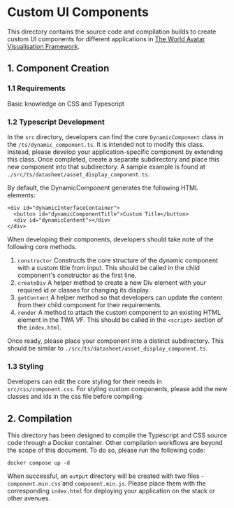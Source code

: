 # Custom UI Components
This directory contains the source code and compilation builds to create custom UI components for different applications in [The World Avatar Visualisation Framework](https://github.com/cambridge-cares/TheWorldAvatar/tree/main/web/twa-vis-framework). 

## 1. Component Creation
### 1.1 Requirements
Basic knowledge on CSS and Typescript

### 1.2 Typescript Development
In the `src` directory, developers can find the core `DynamicComponent` class in the `/ts/dynamic_component.ts`. It is intended not to modify this class. Instead, please develop your application-specific component by extending this class. Once completed, create a separate subdirectory and place this new component into that subdirectory. A sample example is found at `./src/ts/datasheet/asset_display_component.ts`. 

By default, the DynamicComponent generates the following HTML elements:
```
<div id="dynamicInterfaceContainer">
  <button id="dynamicComponentTitle">Custom Title</button>
  <div id="dynamicContent"></div>
</div>
```
When developing their components, developers should take note of the following core methods. 
1) `constructor`
Constructs the core structure of the dynamic component with a custom title from input. This should be called in the child component's constructor as the first line.
2) `createDiv`
A helper method to create a new Div element with your required id or classes for changing its display.
3) `getContent`
A helper method so that developers can update the content from their child component for their requirements.
4) `render`
A method to attach the custom component to an existing HTML element in the TWA VF. This should be called in the `<script>` section of the `index.html`.

Once ready, please place your component into a distinct subdirectory. This should be similar to `./src/ts/datasheet/asset_display_component.ts`. 

### 1.3 Styling
Developers can edit the core styling for their needs in `src/css/component.css`. For styling custom components, please add the new classes and ids in the css file before compiling.

## 2. Compilation
This directory has been designed to compile the Typescript and CSS source code through a Docker container. Other compilation workflows are beyond the scope of this document. To do so, please run the following code:
```
docker compose up -d
```

When successful, an `output` directory will be created with two files - `component.min.css` and `component.min.js`. Please place them with the corresponding `index.html` for deploying your application on the stack or other avenues.